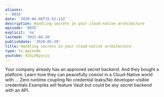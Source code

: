 ```yaml
---
aliases:
- '0035'
date: '2020-04-06T15:52:13Z'
description: Handling secrets in your cloud-native architecture
episode: '0035'
explicit: 'no'
lastmod: '2021-04-20'
publishdate: '2020-05-29'
title: Handling secrets in your cloud-native architecture
type: tv-episode
youtube: 4JSLVQyusjs
---
```


Your company already has an approved secret backend. And they bought a platform. Learn how they can peacefully coexist in a Cloud-Native world with …
Zero runtime coupling
No credential leaks/No developer-visible credentials
Examples will feature Vault but could be any secret backend with an API.